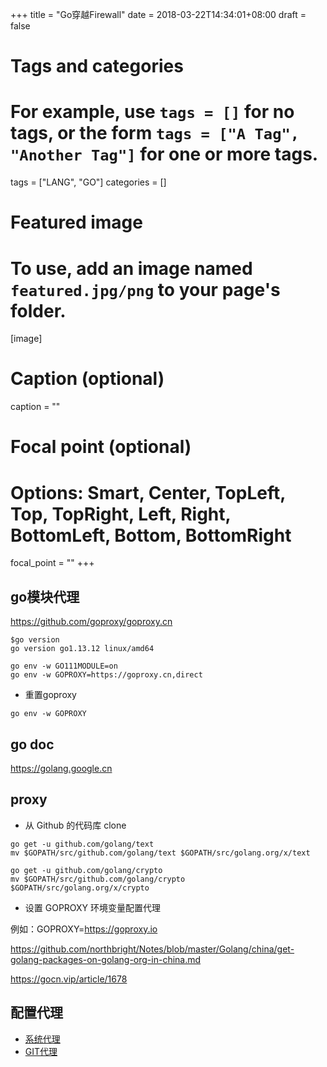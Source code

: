 +++
title = "Go穿越Firewall"
date = 2018-03-22T14:34:01+08:00
draft = false

# Tags and categories
# For example, use `tags = []` for no tags, or the form `tags = ["A Tag", "Another Tag"]` for one or more tags.
tags = ["LANG", "GO"]
categories = []

# Featured image
# To use, add an image named `featured.jpg/png` to your page's folder. 
[image]
  # Caption (optional)
  caption = ""

  # Focal point (optional)
  # Options: Smart, Center, TopLeft, Top, TopRight, Left, Right, BottomLeft, Bottom, BottomRight
  focal_point = ""
+++


## go模块代理

https://github.com/goproxy/goproxy.cn


```
$go version
go version go1.13.12 linux/amd64
```

```
go env -w GO111MODULE=on
go env -w GOPROXY=https://goproxy.cn,direct
```

- 重置goproxy

```
go env -w GOPROXY
```



## go doc

https://golang.google.cn

## proxy

- 从 Github 的代码库 clone

```
go get -u github.com/golang/text
mv $GOPATH/src/github.com/golang/text $GOPATH/src/golang.org/x/text

go get -u github.com/golang/crypto
mv $GOPATH/src/github.com/golang/crypto $GOPATH/src/golang.org/x/crypto
```

- 设置 GOPROXY 环境变量配置代理

例如：GOPROXY=https://goproxy.io



https://github.com/northbright/Notes/blob/master/Golang/china/get-golang-packages-on-golang-org-in-china.md

https://gocn.vip/article/1678

## 配置代理

- [系统代理](/post/go-vscode#proxy)
- [GIT代理](/post/go-vscode#proxy)

